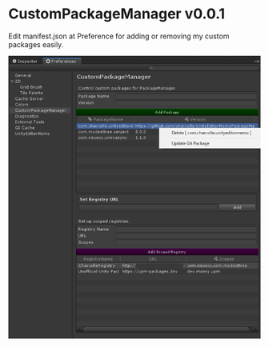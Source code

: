 # CustomPackageManager v0.0.1
Edit manifest.json at Preference for adding or removing my custom packages easily.

![main](custompackagemanager_main.png)
